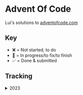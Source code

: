 # Advent Of Code
Lui's solutions to [adventofcode.com](https://adventofcode.com)

## Key
- ❌ = Not started, to do
- 🚧 = In progress/to fix/to finish 
- ✅ = Done & submitted

## Tracking
<details>
<summary>2023</summary>

- Day 1
  - Part 1 - ✅
  - Part 2 - ✅
- Day 2
  - Part 1 - ✅
  - Part 2 - ✅
- Day 3
  - Part 1 - 🚧
  - Part 2 - ❌
- Day 4
  - Part 1 - ✅
  - Part 2 - ❌
- Day 5
  - Part 1 - ❌
  - Part 2 - ❌
- Day 6
  - Part 1 - ⏰
  - Part 2 - ⏰
- Day 7
  - Part 1 - ⏰
  - Part 2 - ⏰
- Day 8
  - Part 1 - ⏰
  - Part 2 - ⏰
- Day 9
  - Part 1 - ⏰
  - Part 2 - ⏰
- Day 10
  - Part 1 - ⏰
  - Part 2 - ⏰
- Day 11
  - Part 1 - ⏰
  - Part 2 - ⏰
- Day 12
  - Part 1 - ⏰
  - Part 2 - ⏰
- Day 13
  - Part 1 - ⏰
  - Part 2 - ⏰
- Day 14
  - Part 1 - ⏰
  - Part 2 - ⏰
- Day 15
  - Part 1 - ⏰
  - Part 2 - ⏰
- Day 16
  - Part 1 - ⏰
  - Part 2 - ⏰
- Day 17
  - Part 1 - ⏰
  - Part 2 - ⏰
- Day 18
  - Part 1 - ⏰
  - Part 2 - ⏰
- Day 19
  - Part 1 - ⏰
  - Part 2 - ⏰
- Day 20
  - Part 1 - ⏰
  - Part 2 - ⏰
- Day 21
  - Part 1 - ⏰
  - Part 2 - ⏰
- Day 22
  - Part 1 - ⏰
  - Part 2 - ⏰
- Day 23
  - Part 1 - ⏰
  - Part 2 - ⏰
- Day 24
  - Part 1 - ⏰
  - Part 2 - ⏰
- Day 25
  - Part 1 - ⏰
  - Part 2 - ⏰
</details>
